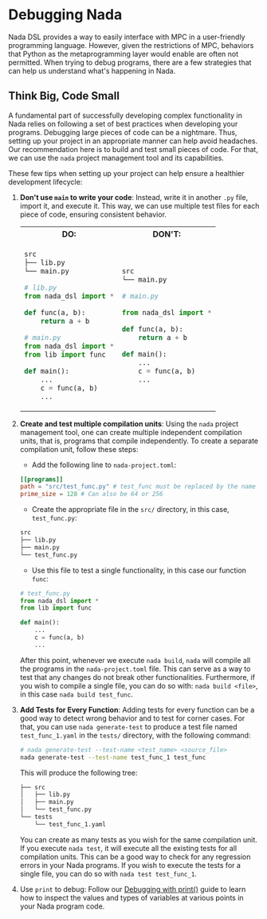 # Debugging Nada

Nada DSL provides a way to easily interface with MPC in a user-friendly programming language. However, given the restrictions of MPC, behaviors that Python as the metaprogramming layer would enable are often not permitted. When trying to debug programs, there are a few strategies that can help us understand what's happening in Nada.

## Think Big, Code Small

A fundamental part of successfully developing complex functionality in Nada relies on following a set of best practices when developing your programs. Debugging large pieces of code can be a nightmare. Thus, setting up your project in an appropriate manner can help avoid headaches. Our recommendation here is to build and test small pieces of code. For that, we can use the `nada` project management tool and its capabilities.

These few tips when setting up your project can help ensure a healthier development lifecycle:

1. **Don't use `main` to write your code**: Instead, write it in another `.py` file, import it, and execute it. This way, we can use multiple test files for each piece of code, ensuring consistent behavior.

   <table>
   <tr>
   <th>DO:</th>
   <th>DON'T:</th>
   </tr>
   <tr>
   <td>

   ```bash
   src
   ├── lib.py
   └── main.py
   ```

   ```python
   # lib.py
   from nada_dsl import *

   def func(a, b):
       return a + b
   ```

   ```python
   # main.py
   from nada_dsl import *
   from lib import func

   def main():
       ...
       c = func(a, b)
       ...
   ```

   </td>
   <td>

   ```bash
   src
   └── main.py
   ```

   ```python
   # main.py

   from nada_dsl import *

   def func(a, b):
       return a + b

   def main():
       ...
       c = func(a, b)
       ...
   ```

   </td>
   </tr>
   </table>

2. **Create and test multiple compilation units**: Using the `nada` project management tool, one can create multiple independent compilation units, that is, programs that compile independently. To create a separate compilation unit, follow these steps:

   - Add the following line to `nada-project.toml`:

   ```toml
   [[programs]]
   path = "src/test_func.py" # test_func must be replaced by the name of your choice.
   prime_size = 128 # Can also be 64 or 256
   ```

   - Create the appropriate file in the `src/` directory, in this case, `test_func.py`:

   ```bash
   src
   ├── lib.py
   ├── main.py
   └── test_func.py
   ```

   - Use this file to test a single functionality, in this case our function `func`:

   ```python
   # test_func.py
   from nada_dsl import *
   from lib import func

   def main():
       ...
       c = func(a, b)
       ...
   ```

   After this point, whenever we execute `nada build`, `nada` will compile all the programs in the `nada-project.toml` file. This can serve as a way to test that any changes do not break other functionalities. Furthermore, if you wish to compile a single file, you can do so with: `nada build <file>`, in this case `nada build test_func`.

3. **Add Tests for Every Function**: Adding tests for every function can be a good way to detect wrong behavior and to test for corner cases. For that, you can use `nada generate-test` to produce a test file named `test_func_1.yaml` in the `tests/` directory, with the following command:

   ```bash
   # nada generate-test --test-name <test_name> <source_file>
   nada generate-test --test-name test_func_1 test_func
   ```

   This will produce the following tree:

   ```bash
   ├── src
   │   ├── lib.py
   │   ├── main.py
   │   └── test_func.py
   └── tests
       └── test_func_1.yaml
   ```

   You can create as many tests as you wish for the same compilation unit. If you execute `nada test`, it will execute all the existing tests for all compilation units. This can be a good way to check for any regression errors in your Nada programs. If you wish to execute the tests for a single file, you can do so with `nada test test_func_1`.

4. Use `print` to debug: Follow our [Debugging with print()](/nada-by-example/debugging#debugging-with-print) guide to learn how to inspect the values and types of variables at various points in your Nada program code.
